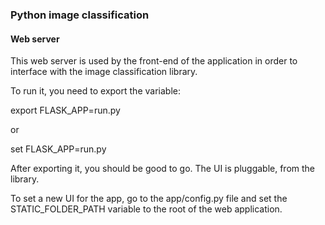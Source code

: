 ### Python image classification
#### Web server

This web server is used by the front-end of the application
in order to interface with the image classification library.

To run it, you need to export the variable:

export FLASK_APP=run.py

or

set FLASK_APP=run.py

After exporting it, you should be good to go.
The UI is pluggable, from the library.

To set a new UI for the app, go to the app/config.py file and
set the STATIC_FOLDER_PATH variable to the root of the
web application.
